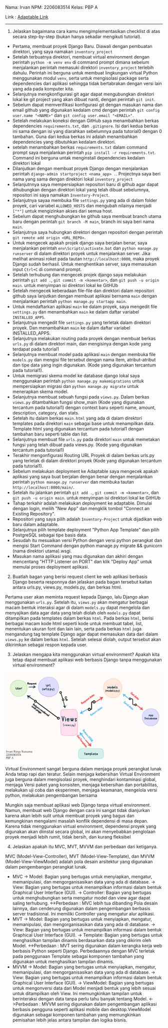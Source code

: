 Nama: Irvan
NPM: 2206083514
Kelas: PBP A

Link : [Adaptable Link](https://dwarves-weapon-inventory.adaptable.app/main/)

---------------------------------------------------------------------------------------------------------------------------------------------

1. Jelaskan bagaimana cara kamu mengimplementasikan checklist di atas secara step-by-step (bukan hanya sekadar mengikuti tutorial).

- Pertama, membuat proyek Django Baru. Diawali dengan pembuatan direktori, yang saya namakan ``inventory_project``
- Setelah terbuatnya direktori, membuat virtual environment dengan perintah ``python -m venv env`` di command prompt dimana sebelum menjalankan perintah memasuki direktori ``inventory_project`` terlebih dahulu. Perintah ini berguna untuk membuat lingkungan virtual Python menggunakan modul ``venv``, serta untuk mengisolasi package serta dependencies dari aplikasi sehingga tidak bertabrakan dengan versi lain yang ada pada komputer kita.
- Selanjutnya mengkonfigurasi git agar dapat mengubungkan direktori lokal ke git project yang akan dibuat nanti, dengan perintah ``git init``.
- Sebelum dapat memverifikasi konfigurasi git dengan masukan nama dan email github yang digunakan kedalam cmd dengan perintah ``git config user.name "<NAME>"`` dan ``git config user.email "<EMAIL>"``.
- Setelah melakukan koneksi dengan GitHub saya menambahkan berkas dependencies ``requirements.txt``, dan  ``.gitignore``. Isi dari kedua berkas ini sama dengan isi yang diarahkan sebelumnya pada tutorial0 dengan 0 tambahan. Guna dari kedua berkas ini adalah menambahkan dependencies yang dibutuhkan kedalam direktori.
- setelah menambahkan berkas ``requirements.txt`` dalam command prompt saya menjalankan perintah ``pip install -r requirements.txt``. Command ini berguna untak menginstall dependencies kedalam direktori lokal
- Dilanjutkan dengan membuat proyek Django dengan menjalankan perintah ``django-admin startproject <nama_app> .``. Projectnya saya beri nama yang sama dengan direktori lokal ``inventory_project``
- Selanjutnnya saya mempersiapkan repositori baru di github agar dapat dihubungkan dengan direktori lokal yang telah dibuat sebelumnya, repositori ini saya namakan ``Inventory-Project``.
- Selanjutnya sayaa membuka file ``settings.py`` yang ada di dalam folder proyek, cari variabel ``ALLOWED_HOSTS`` dan mengubah nilainya menjadi ``["*"]`` untuk mengizinkan akses dari semua host.
- Sebelum dapat menghubungkan ke github saya membuat branch utama baru dengan perintah ``git branch -M main``, branch ini saya beri nama ``main``.
- Selanjutnya saya hubungkan direktori dengan repositori dengan perintah ``git remote add origin <URL_REPO>``.
- Untuk mengecek apakah projek django saya berjalan benar, saya menjalankan perintah ``env\Scripts\activate.bat`` dan ``python manage.py runserver`` di dalam direktori proyek untuk menjalankan server. Jika melihat animasi roket pada tautan ``http://localhost:8000``, maka proyek Django sudah berhasil. Untuk menghentikan server, saya memasukan input ``Ctrl+C`` di command prompt.
- Setelah terhubung dan mengecek projek django saya melakukan perintah ``git add .``, ``git commit -m <komentar>``, dan ``git push -u origin main``. untuk menyimpan isi direktori lokal ke GitHUb
- Setelah mengecek keberadaan file-file dan direktori dalam repositori github saya lanjutkan dengan membuat aplikasi bernama ``main`` dengan menjalankan perintah ``python manage.py startapp main``.
- Untuk mendaftarkan aplikasi `main` ke dalam proyek, saya mengedit file `settings.py` dan menambahkan `main` ke dalam daftar variabel ``INSTALLED_APPS``.
- Selanjutnya mengedit file `settings.py` yang terletak dalam direktori proyek. Dan menambahkan `main` ke dalam daftar variabel INSTALLED_APPS.
- Selanjutnya melakukan routing pada proyek dengan membuat berkas `urls.py` di dalam direktori main, dan mengisinya dengan kode yang terdapat pada tutorial1
- Selanjutnya membuat model pada aplikasi `main` dengan membuka file `models.py` dan mengisi file tersebut dengan nama Item, atribut-atribut dan tipe data yang ingin digunakan. (Kode yang digunakan tercantum pada tutorial1).
- Untuk memigrasi skema model ke database django lokal saya menggunakan perintah `python manage.py makemigrations` untuk mempersiapkan migrasi dan `python manage.py migrate` untuk menerapkan skema model.
- Selanjutnya membuat sebuah fungsi pada `views.py`. Dalam berkas `views.py` ditambahkan fungsi show_main (Kode yang digunakan tercantum pada tutorial1) dengan context baru seperti name, amount, description, category, dan stats.
- Setelah itu dalam berkas `main.html` yang ada di dalam direktori templates pada direktori `main` sebagai base untuk menampilkan data. Template html yang digunakan tercantum pada tutorial1 dengan tambahan baru seperti table dan list.
- Selanjutnya membuat file `urls.py` pada direktori `main` untuk memetakan fungsi yang telah dibuat pada views.py. (Kode yang digunakan tercantum pada tutorial1)
- Terakhir mengonfigurasi Routing URL Proyek di dalam berkas urls.py yang terletak di dalam direktori proyek (Kode yang digunakan tercantum pada tutorial1).
- Sebelum melakukan deployment ke Adaptable saya mengecek apakah aplikasi yang saya buat berjalan dengan benar dengan menjalankan perintah `python manage.py runserver` dan membuka tautan `http://localhost:8000/main/`.
- Setelah itu jalankan perintah ``git add .``, ``git commit -m <komentar>``, dan ``git push -u origin main``. untuk menyimpan isi direktori lokal ke GitHUb
- Tahap terkahir adalah melakukan deployment ke adaptable. Dimulai dengan login, meilih "New App" dan mengklik tombol "Connect an Existing Repository".
- Repositori yang saya pilih adalah ``Inventory-Project`` untuk dijadikan web baru dalam adaptable.
- Selanjutnya pilih template deployment "Python App Template" dan pilih PostgreSQL sebagai tipe basis data.
- Sesudah itu mesuaikan versi Python dengan versi python perangkat dan mengisi Start Command dengan python manage.py migrate && gunicorn (nama direktori utama).wsgi.
- Masukan nama aplikasi yang mau digunakan dan akhiri dengan mencentang "HTTP Listener on PORT" dan klik "Deploy App" untuk memulai proses deployment aplikasi.

2. Buatlah bagan yang berisi request client ke web aplikasi berbasis Django beserta responnya dan jelaskan pada bagan tersebut kaitan antara urls.py, views.py, models.py, dan berkas html. 

Pertama user akan meminta request kepada Django, lalu Django akan menggunakan `urls.py`. Setelah itu, `views.py` akan mengatur berbagai macam bentuk interaksi agar di dalam `models.py` dapat mengelola dan menyajikan data agar data yang telah diolah oleh `models.py` dapat ditampilkan pada templates dalam berkas `html`. Pada berkas `html`, berisi berbagai macam kode html seperti kode untuk membuat tabel, list, menentukan ukuran font dan lain lain, serta pada berkas `html` juga mengandung tag template Django agar dapat memasukan data dari dalam `views.py` ke dalam berkas `html`. Setelah selesai diolah, output tersebut akan dikirimkan sebagai respon kepada user.

3. Jelaskan mengapa kita menggunakan virtual environment? Apakah kita tetap dapat membuat aplikasi web berbasis Django tanpa menggunakan virtual environment?

![My Img](/main/templates/How%20Django%20Framework%20Works.png) 

Virtual Environment sangat berguna dalam menjaga proyek perangkat lunak Anda tetap rapi dan teratur. Selain menjaga kebersihan Virtual Environment juga berguna dalam mengisolasi proyek, menghindari kontaminasi global, menjaga Versi paket yang konsisten, menjaga kebersihan dan portabilitas, melakukan uji coba dan eksperimen, menjaga keamanan, mengelola versi python, melakukan pengembangan bersama

Mungkin saja membuat aplikasi web Django tanpa virtual environment. Namun, membuat web Django dengan cara ini sangat tidak dianjurkan karena akan lebih sulit untuk membuat proyek yang bagus dan kemungkinan mengalami masalah konflik dependensi di masa depan. Karena tidak menggunakan virtual environment, dependensi proyek yang digunakan akan diinstal secara global, ini akan menyebabkan penglolaan proyek menjadi lebih rumit, tidak bersih, dan kurang fleksibel

4. Jelaskan apakah itu MVC, MVT, MVVM dan perbedaan dari ketiganya.

MVC (Model-View-Controller), MVT (Model-View-Template), dan MVVM (Model-View-ViewModel) adalah pola desain arsitektur yang digunakan dalam pengembangan perangkat lunak.
- MVC -> Model: Bagian yang bertugas untuk menyiapkan, mengatur, memanipulasi, dan mengorganisasikan data yang ada di database.
      -> View: Bagian yang bertugas untuk menampilkan informasi dalam bentuk Graphical User Interface (GUI).
      -> Controller: Bagian yang bertugas untuk menghubungkan serta mengatur model dan view agar dapat saling terhubung.
      <->Perbedaan : MVC lebih tua dibanding Pola desain lainnya, dan cenderung digunakan dalam pengembangan berbasis server tradisional. Ini memiliki Controller yang mengatur alur aplikasi. 
- MVT -> Model: Bagian yang bertugas untuk menyiapkan, mengatur, memanipulasi, dan mengorganisasikan data yang ada di database.
      -> View: Bagian yang bertugas untuk menampilkan informasi dalam bentuk Graphical User Interface (GUI).
      -> Template: Bagian yang bertugas untuk menghasilkan tampilan dinamis berdasarkan data yang dikirim oleh Model.
      <->Perbedaan : MVT sering digunakan dalam kerangka kerja web berbasis Python seperti Django. Perbedaannya dengan MVC terletak pada penggunaan Template sebagai komponen tambahan yang digunakan untuk menghasilkan tampilan dinamis.
- MVVM -> Model: Bagian yang bertugas untuk menyiapkan, mengatur, memanipulasi, dan mengorganisasikan data yang ada di database.
       -> View: Bagian yang bertugas untuk menampilkan informasi dalam bentuk Graphical User Interface (GUI).
       -> ViewModel: Bagian yang bertugas untuk mengonversi data dari Model menjadi bentuk yang lebih sesuai untuk ditampilkan oleh View. Ini memungkinkan tampilan untuk berinteraksi dengan data tanpa perlu tahu banyak tentang Model.
       <->Perbedaan : MVVM sering digunakan dalam pengembangan aplikasi berbasis pengguna seperti aplikasi mobile dan desktop.ViewModel digunakan sebagai komponen tambahan yang memungkinkan pemisahan lebih jelas antara tampilan dan logika bisnis.